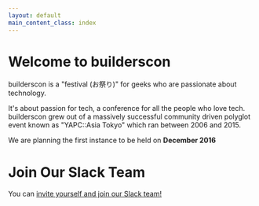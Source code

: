 ```yaml
---
layout: default
main_content_class: index
---
```


# Welcome to builderscon

builderscon is a "festival (お祭り)" for geeks who are passionate about technology.

It's about passion for tech, a conference for all the people who love tech. builderscon grew out of a massively successful community driven polyglot event known as "YAPC::Asia Tokyo" which ran between 2006 and 2015.

We are planning the first instance to be held on **December 2016**

# Join Our Slack Team

You can [invite yourself and join our Slack team!](https://slack-invite-dot-builderscon-1248.appspot.com/)
